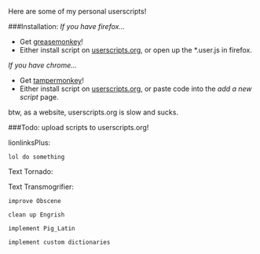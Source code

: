 Here are some of my personal userscripts!

###Installation:
*If you have firefox...*
- Get [greasemonkey](https://addons.mozilla.org/en-US/firefox/addon/greasemonkey/)!
- Either install script on [userscripts.org](userscripts.org), or open up the *.user.js in firefox.

*If you have chrome...*
- Get [tampermonkey](https://chrome.google.com/webstore/detail/tampermonkey/dhdgffkkebhmkfjojejmpbldmpobfkfo?hl=en)!
- Either install script on [userscripts.org](userscripts.org), or paste code into the *add a new script* page.

btw, as a website, userscripts.org is slow and sucks.

###Todo:
	upload scripts to userscripts.org!

lionlinksPlus:

	lol do something

Text Tornado:

Text Transmogrifier:

	improve Obscene

	clean up Engrish

	implement Pig_Latin

	implement custom dictionaries
